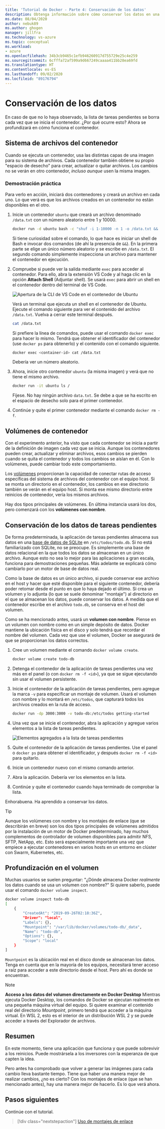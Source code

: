 ```yaml
---
title: 'Tutorial de Docker - Parte 4: Conservación de los datos'
description: Obtenga información sobre cómo conservar los datos en una base de datos y compartir directorios en un contenedor mediante el montaje de un volumen.
ms.date: 08/04/2020
author: nebuk89
ms.author: ghogen
manager: jillfra
ms.technology: vs-azure
ms.topic: conceptual
ms.workload:
- azure
ms.openlocfilehash: 34b3cb9465c1efb946260917d755729e25c4e259
ms.sourcegitcommit: 6cfffa72af599a9d667249caaaa411bb28ea69fd
ms.translationtype: HT
ms.contentlocale: es-ES
ms.lasthandoff: 09/02/2020
ms.locfileid: "89176794"
---
```

# <a name="persist-your-data"></a> Conservación de los datos

En caso de que no lo haya observado, la lista de tareas pendientes se borra cada vez que se inicia el contenedor. ¿Por qué ocurre esto? Ahora se profundizará en cómo funciona el contenedor.

## <a name="the-containers-filesystem"></a>Sistema de archivos del contenedor

Cuando se ejecuta un contenedor, usa las distintas capas de una imagen para su sistema de archivos. Cada contenedor también obtiene su propio "espacio de desecho" para crear, actualizar o quitar archivos. Los cambios no se verán en otro contenedor, *incluso aunque* usen la misma imagen.

### <a name="see-this-in-practice"></a>Demostración práctica

Para verlo en acción, iniciará dos contenedores y creará un archivo en cada uno. Lo que verá es que los archivos creados en un contenedor no están disponibles en el otro.

1. Inicie un contenedor `ubuntu` que creará un archivo denominado `/data.txt` con un número aleatorio entre 1 y 10000.

    ```bash
    docker run -d ubuntu bash -c "shuf -i 1-10000 -n 1 -o /data.txt && tail -f /dev/null"
    ```

    Si tiene curiosidad sobre el comando, lo que hace es iniciar un shell de Bash e invocar dos comandos (de ahí la presencia de `&&`). En la primera parte se elige un único número aleatorio y se escribe en `/data.txt`. El segundo comando simplemente inspecciona un archivo para mantener el contenedor en ejecución.

1. Compruebe si puede ver la salida mediante `exec` para acceder al contenedor. Para ello, abra la extensión VS Code y al haga clic en la opción **Attach Shell** (Adjuntar shell). Se usará `exec` para abrir un shell en el contenedor dentro del terminal de VS Code.

    ![Apertura de la CLI de VS Code en el contenedor de Ubuntu](media/attach_shell.png)

    Verá un terminal que ejecuta un shell en el contenedor de Ubuntu. Ejecute el comando siguiente para ver el contenido del archivo `/data.txt`. Vuelva a cerrar este terminal después.

    ```bash
    cat /data.txt
    ```

    Si prefiere la línea de comandos, puede usar el comando `docker exec` para hacer lo mismo. Tendrá que obtener el identificador del contenedor (use `docker ps` para obtenerlo) y el contenido con el comando siguiente.

    ```bash
    docker exec <container-id> cat /data.txt
    ```

    Debería ver un número aleatorio.

1. Ahora, inicie otro contenedor `ubuntu` (la misma imagen) y verá que no tiene el mismo archivo.

    ```bash
    docker run -it ubuntu ls /
    ```

    Fíjese. No hay ningún archivo `data.txt`. Se debe a que se ha escrito en el espacio de desecho solo para el primer contenedor.

1. Continúe y quite el primer contenedor mediante el comando `docker rm -f`.

## <a name="container-volumes"></a>Volúmenes de contenedor

Con el experimento anterior, ha visto que cada contenedor se inicia a partir de la definición de imagen cada vez que se inicia. Aunque los contenedores pueden crear, actualizar y eliminar archivos, esos cambios se pierden cuando se quita el contenedor y todos los cambios se aíslan en él. Con lo volúmenes, puede cambiar todo este comportamiento.

Los [volúmenes](https://docs.docker.com/storage/volumes/) proporcionan la capacidad de conectar rutas de acceso específicas del sistema de archivos del contenedor con el equipo host. Si se monta un directorio en el contenedor, los cambios en ese directorio también se verán en el equipo host. Si monta ese mismo directorio entre reinicios de contenedor, vería los mismos archivos.

Hay dos tipos principales de volúmenes. En última instancia usará los dos, pero comenzará con los **volúmenes con nombre**.

## <a name="persist-your-todo-data"></a>Conservación de los datos de tareas pendientes

De forma predeterminada, la aplicación de tareas pendientes almacena sus datos en una [base de datos de SQLite](https://www.sqlite.org/index.html) en `/etc/todos/todo.db`. Si no está familiarizado con SQLite, no se preocupe. Es simplemente una base de datos relacional en la que todos los datos se almacenan en un único archivo. Aunque esto no sea lo mejor para las aplicaciones a gran escala, funciona para demostraciones pequeñas. Más adelante se explicará cómo cambiarlo por un motor de base de datos real.

Como la base de datos es un único archivo, si puede conservar ese archivo en el host y hacer que esté disponible para el siguiente contenedor, debería poder retomar desde el punto en que lo haya dejado el último. Si crea un volumen y lo adjunta (lo que se suele denominar "montaje") al directorio en el que se almacenan los datos, puede conservar los datos. A medida que el contenedor escribe en el archivo `todo.db`, se conserva en el host del volumen.

Como se ha mencionado antes, usará un **volumen con nombre**. Piense en un volumen con nombre como en un simple depósito de datos. Docker mantiene la ubicación física en el disco y solo tendrá que recordar el nombre del volumen. Cada vez que use el volumen, Docker se asegurará de que se proporcionan los datos correctos.

1. Cree un volumen mediante el comando `docker volume create`.

    ```bash
    docker volume create todo-db
    ```

1. Detenga el contenedor de la aplicación de tareas pendientes una vez más en el panel (o con `docker rm -f <id>`), ya que se sigue ejecutando sin usar el volumen persistente.

1. Inicie el contenedor de la aplicación de tareas pendientes, pero agregue la marca `-v` para especificar un montaje de volumen. Usará el volumen con nombre y lo montará en `/etc/todos`, que capturará todos los archivos creados en la ruta de acceso.

    ```bash
    docker run -dp 3000:3000 -v todo-db:/etc/todos getting-started
    ```

1. Una vez que se inicie el contenedor, abra la aplicación y agregue varios elementos a la lista de tareas pendientes.

    ![Elementos agregados a la lista de tareas pendientes](media/items-added.png)

1. Quite el contenedor de la aplicación de tareas pendientes. Use el panel o `docker ps` para obtener el identificador, y después `docker rm -f <id>` para quitarlo.

1. Inicie un contenedor nuevo con el mismo comando anterior.

1. Abra la aplicación. Debería ver los elementos en la lista.

1. Continúe y quite el contenedor cuando haya terminado de comprobar la lista.

Enhorabuena. Ha aprendido a conservar los datos.

> [!TIP]
> Aunque los volúmenes con nombre y los montajes de enlace (que se describirán en breve) son los dos tipos principales de volúmenes admitidos por la instalación de un motor de Docker predeterminado, hay muchos complementos de controlador de volumen disponibles para admitir NFS, SFTP, NetApp, etc. Esto será especialmente importante una vez que empiece a ejecutar contenedores en varios hosts en un entorno en clúster con Swarm, Kubernetes, etc.

## <a name="dive-into-your-volume"></a>Profundización en el volumen

Muchas usuarios se suelen preguntar: "¿Dónde almacena Docker *realmente* los datos cuando se usa un volumen con nombre?" Si quiere saberlo, puede usar el comando `docker volume inspect`.

```bash
docker volume inspect todo-db
[
    {
        "CreatedAt": "2019-09-26T02:18:36Z",
        "Driver": "local",
        "Labels": {},
        "Mountpoint": "/var/lib/docker/volumes/todo-db/_data",
        "Name": "todo-db",
        "Options": {},
        "Scope": "local"
    }
]
```

`Mountpoint` es la ubicación real en el disco donde se almacenan los datos. Tenga en cuenta que en la mayoría de los equipos, necesitará tener acceso a raíz para acceder a este directorio desde el host. Pero ahí es donde se encuentran.

> [!NOTE]
> **Acceso a los datos del volumen directamente en Docker Desktop** Mientras ejecuta Docker Desktop, los comandos de Docker se ejecutan realmente en una pequeña máquina virtual del equipo. Si quiere examinar el contenido real del directorio *Mountpoint*, primero tendrá que acceder a la máquina virtual. En WSL 2, esto es el interior de un distribución WSL 2 y se puede acceder a través del Explorador de archivos.

## <a name="recap"></a>Resumen

En este momento, tiene una aplicación que funciona y que puede sobrevivir a los reinicios. Puede mostrársela a los inversores con la esperanza de que capten la idea.

Pero antes ha comprobado que volver a generar las imágenes para cada cambio lleva bastante tiempo. Tiene que haber una manera mejor de realizar cambios, ¿no es cierto? Con los montajes de enlace (que se han mencionado antes), hay una manera mejor de hacerlo. Es lo que verá ahora.

## <a name="next-steps"></a>Pasos siguientes

Continúe con el tutorial.

> [!div class="nextstepaction"]
> [Uso de montajes de enlace](use-bind-mounts.md)
